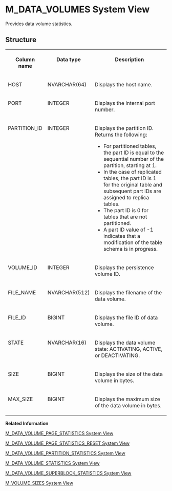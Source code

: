<!-- loio20ae1b2875191014815ce801d2843a02 -->

# M\_DATA\_VOLUMES System View

Provides data volume statistics.



<a name="loio20ae1b2875191014815ce801d2843a02___m__d_a_t_a__v_o_l_u_m_e_s_1struct_M_DATA_VOLUMES"/>

## Structure


<table>
<tr>
<th valign="top">

Column name

</th>
<th valign="top">

Data type

</th>
<th valign="top">

Description

</th>
</tr>
<tr>
<td valign="top">

HOST

</td>
<td valign="top">

NVARCHAR\(64\)

</td>
<td valign="top">

Displays the host name.

</td>
</tr>
<tr>
<td valign="top">

PORT

</td>
<td valign="top">

INTEGER

</td>
<td valign="top">

Displays the internal port number.

</td>
</tr>
<tr>
<td valign="top">

PARTITION\_ID

</td>
<td valign="top">

INTEGER

</td>
<td valign="top">

Displays the partition ID. Returns the following:

-   For partitioned tables, the part ID is equal to the sequential number of the partition, starting at 1.
-   In the case of replicated tables, the part ID is 1 for the original table and subsequent part IDs are assigned to replica tables.
-   The part ID is 0 for tables that are not partitioned.
-   A part ID value of -1 indicates that a modification of the table schema is in progress.



</td>
</tr>
<tr>
<td valign="top">

VOLUME\_ID

</td>
<td valign="top">

INTEGER

</td>
<td valign="top">

Displays the persistence volume ID.

</td>
</tr>
<tr>
<td valign="top">

FILE\_NAME

</td>
<td valign="top">

NVARCHAR\(512\)

</td>
<td valign="top">

Displays the filename of the data volume.

</td>
</tr>
<tr>
<td valign="top">

FILE\_ID

</td>
<td valign="top">

BIGINT

</td>
<td valign="top">

Displays the file ID of data volume.

</td>
</tr>
<tr>
<td valign="top">

STATE

</td>
<td valign="top">

NVARCHAR\(16\)

</td>
<td valign="top">

Displays the data volume state: ACTIVATING, ACTIVE, or DEACTIVATING.

</td>
</tr>
<tr>
<td valign="top">

SIZE

</td>
<td valign="top">

BIGINT

</td>
<td valign="top">

Displays the size of the data volume in bytes.

</td>
</tr>
<tr>
<td valign="top">

MAX\_SIZE

</td>
<td valign="top">

BIGINT

</td>
<td valign="top">

Displays the maximum size of the data volume in bytes.

</td>
</tr>
</table>

**Related Information**  


[M\_DATA\_VOLUME\_PAGE\_STATISTICS System View](m-data-volume-page-statistics-system-view-20adabc.md "Provides page usage statistics on data volumes.")

[M\_DATA\_VOLUME\_PAGE\_STATISTICS\_RESET System View](m-data-volume-page-statistics-reset-system-view-20add39.md "Provides information about FreeBlockManager SizeClass statistics since the last reset.")

[M\_DATA\_VOLUME\_PARTITION\_STATISTICS System View](m-data-volume-partition-statistics-system-view-7ff90b1.md "Provides data volume partition statistics.")

[M\_DATA\_VOLUME\_STATISTICS System View](m-data-volume-statistics-system-view-2f4b10f.md "Provides information on data volume statistics.")

[M\_DATA\_VOLUME\_SUPERBLOCK\_STATISTICS System View](m-data-volume-superblock-statistics-system-view-20adf77.md "Provides FreeBlockManager Superblock statistics.")

[M\_VOLUME\_SIZES System View](m-volume-sizes-system-view-20cb217.md "Provides information about volume sizes used by SAP HANA servers.")

